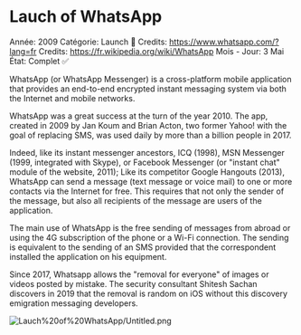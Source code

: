# Lauch of WhatsApp

Année: 2009
Catégorie: Launch 🚀
Credits: https://www.whatsapp.com/?lang=fr
Credits: https://fr.wikipedia.org/wiki/WhatsApp
Mois - Jour: 3 Mai
État: Complet ✅

WhatsApp (or WhatsApp Messenger) is a cross-platform mobile application that provides an end-to-end encrypted instant messaging system via both the Internet and mobile networks.

WhatsApp was a great success at the turn of the year 2010. The app, created in 2009 by Jan Koum and Brian Acton, two former Yahoo! with the goal of replacing SMS, was used daily by more than a billion people in 2017.

Indeed, like its instant messenger ancestors, ICQ (1998), MSN Messenger (1999, integrated with Skype), or Facebook Messenger (or "instant chat" module of the website, 2011); Like its competitor Google Hangouts (2013), WhatsApp can send a message (text message or voice mail) to one or more contacts via the Internet for free. This requires that not only the sender of the message, but also all recipients of the message are users of the application.

The main use of WhatsApp is the free sending of messages from abroad or using the 4G subscription of the phone or a Wi-Fi connection. The sending is equivalent to the sending of an SMS provided that the correspondent installed the application on his equipment.

Since 2017, Whatsapp allows the "removal for everyone" of images or videos posted by mistake. The security consultant Shitesh Sachan discovers in 2019 that the removal is random on iOS without this discovery emigration messaging developers.

![Lauch%20of%20WhatsApp/Untitled.png](Lauch%20of%20WhatsApp/Untitled.png)
